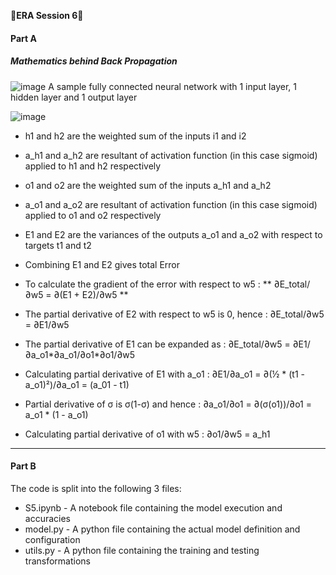 &#x1F537;**ERA Session 6**&#x1F537;

#### **Part A**

##### **Mathematics behind Back Propagation**

![image](https://github.com/nanekja/tsai/assets/12238843/2423f84c-1331-41dc-8d3a-83a0d4f704b9)
A sample fully connected neural network with 1 input layer, 1 hidden layer and 1 output layer

![image](https://github.com/nanekja/tsai/assets/12238843/8e196cc3-676b-4f5b-b0f8-2ce9828a3fb9)

* h1 and h2 are the weighted sum of the inputs i1 and i2	
* a_h1 and a_h2 are resultant of activation function (in this case sigmoid) applied to h1 and h2 respectively	
* o1 and o2 are the weighted sum of the inputs a_h1 and a_h2	
* a_o1 and a_o2 are resultant of activation function (in this case sigmoid) applied to o1 and o2 respectively	
* E1 and E2 are the variances of the outputs a_o1 and a_o2 with respect to targets t1 and t2	
* Combining E1 and E2 gives total Error	

* To calculate the gradient of the error with respect to w5   :						** ∂E_total/∂w5 = ∂(E1 + E2)/∂w5 **
* The partial derivative of E2 with respect to w5 is 0, hence :						∂E_total/∂w5 = ∂E1/∂w5	
* The partial derivative of E1 can be expanded as             :						∂E_total/∂w5 = ∂E1/∂a_o1*∂a_o1/∂o1*∂o1/∂w5	
* Calculating partial derivative of E1 with a_o1              :						∂E1/∂a_o1 =  ∂(½ * (t1 - a_o1)²)/∂a_o1 = (a_01 - t1)	
* Partial derivative of σ is σ(1-σ) and hence                 :						∂a_o1/∂o1 =  ∂(σ(o1))/∂o1 = a_o1 * (1 - a_o1)	
* Calculating partial derivative of o1 with w5                :						∂o1/∂w5 = a_h1	




---------------------------------------------------------------------------------------------------------------------------------------------------------------------
#### **Part B**

The code is split into the following 3 files:

* S5.ipynb - A notebook file containing the model execution and accuracies
* model.py - A python file containing the actual model definition and configuration
* utils.py - A python file containing the training and testing transformations
